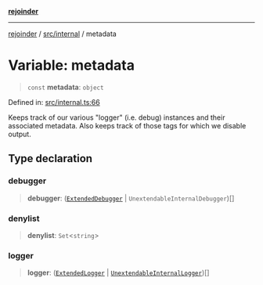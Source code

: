 [**rejoinder**](../../../README.md)

***

[rejoinder](../../../README.md) / [src/internal](../README.md) / metadata

# Variable: metadata

> `const` **metadata**: `object`

Defined in: [src/internal.ts:66](https://github.com/Xunnamius/rejoinder/blob/8a503ebeed2689d0efaa12692a8cdaf933b5902d/src/internal.ts#L66)

Keeps track of our various "logger" (i.e. debug) instances and their
associated metadata. Also keeps track of those tags for which we disable
output.

## Type declaration

### debugger

> **debugger**: ([`ExtendedDebugger`](../../interfaces/ExtendedDebugger.md) \| `UnextendableInternalDebugger`)[]

### denylist

> **denylist**: `Set`\<`string`\>

### logger

> **logger**: ([`ExtendedLogger`](../interfaces/ExtendedLogger.md) \| [`UnextendableInternalLogger`](../interfaces/UnextendableInternalLogger.md))[]
